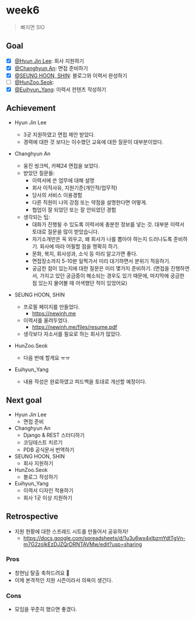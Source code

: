 # week6

> 빠지면 SIO

## Goal

- [x] [@Hyun Jin Lee](https://github.com/HyunTruth): 회사 지원하기
- [x] [@Changhyun An](https://github.com/achooan): 면접 준비하기
- [x] [@SEUNG HOON, SHIN](https://github.com/newinh): 블로그와 이력서 완성하기
- [ ] [@HunZoo.Seok](https://github.com/zooozoo):
- [x] [@Euihyun_Yang](https://github.com/noahluftyang): 이력서 컨텐츠 작성하기

## Achievement

- Hyun Jin Lee
  - 3곳 지원하였고 면접 제안 받았다.
  - 경력에 대한 것 보다는 이수했던 교육에 대한 질문이 대부분이었다.
- Changhyun An
  - 웅진 씽크빅, 카페24 면접을 보았다.
  - 받았던 질문들:
    - 이력서에 쓴 업무에 대해 설명
    - 회사 이직사유, 지원기준(개인적/업무적)
    - 당사의 서비스 이용경험
    - 다른 직원이 나의 강점 또는 약점을 설명한다면 어떻게.
    - 협업이 잘 되었던 또는 잘 안되었던 경험
  - 생각되는 팁:
    - 대화가 진행될 수 있도록 이력서에 충분한 정보를 넣는 것. 대부분 이력서 토대로 질문을 많이 받았습니다.
    - 자기소개만은 꼭 외우고, 왜 회사가 나를 뽑아야 하는지 드러나도록 준비하기. 회사에 따라 어필할 점을 명확히 하기.
    - 문화, 복지, 회사성과, 소식 등 미리 알고가면 좋다.
    - 면접장소까지 5-10분 일찍가서 미리 대기하면서 분위기 적응하기.
    - 궁금한 점이 있는지에 대한 질문은 미리 몇가지 준비하기. (면접을 진행하면서, 가지고 있던 궁금증이 해소되는 경우도 있기 때문에, 마지막에 궁금한 점 있는지 물어볼 때 어색했던 적이 있었어요)

- SEUNG HOON, SHIN
  - 프로필 페이지를 만들었다.
    - https://newinh.me
  - 이력서를 올려두었다.
    - https://newinh.me/files/resume.pdf
  - 생각보다 자소서를 필요로 하는 회사가 많았다.
- HunZoo.Seok
  - 다음 번에 할게요 ㅠㅠ
- Euihyun_Yang
  - 내용 작성은 완료하였고 피드백을 토대로 개선할 예정이다.

## Next goal

- Hyun Jin Lee
  - 면접 준비
- Changhyun An
  - Django & REST 스터디하기
  - 코딩테스트 치르기
  - PDB 공식문서 번역하기
- SEUNG HOON, SHIN
  - 회사 지원하기
- HunZoo.Seok
  - 블로그 작성하기
- Euihyun_Yang
  - 이력서 디자인 적용하기
  - 회사 1곳 이상 지원하기

## Retrospective

- 지원 현황에 대한 스프레드 시트를 만들어서 공유하자!
  - https://docs.google.com/spreadsheets/d/1u3u6wx4xlbzmYdtTgVn-m7G2zolkEzDJZQrDRNTAVMw/edit?usp=sharing

### Pros

- 창현님 탈출 축하드려요 :tada:
- 이제 본격적인 지원 시즌이라서 의욕이 생긴다.

### Cons

- 모임을 꾸준히 했으면 좋겠다.
